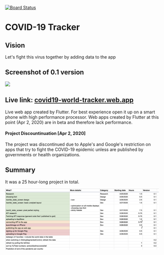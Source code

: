 [![Board Status](https://dev.azure.com/tomasbaran/a50793a0-70d8-495b-8856-047c8294dc94/956e723c-67d8-441d-b47a-2445610f9dff/_apis/work/boardbadge/d8166a18-459b-4bc7-a779-384857a511bc)](https://dev.azure.com/tomasbaran/a50793a0-70d8-495b-8856-047c8294dc94/_boards/board/t/956e723c-67d8-441d-b47a-2445610f9dff/Microsoft.RequirementCategory)
# COVID-19 Tracker

## Vision

Let's fight this virus together by adding data to the app



## Screenshot of 0.1 version


<img src="README/screenshot.png" width="400" />

## Live link: [covid19-world-tracker.web.app](https://covid19-world-tracker.web.app)
Live web app created by Flutter. For best experience open it up on a smart phone with high performance processor. Web apps created by Flutter at this point (Apr 2, 2020) are in beta and therefore lack performance.

#### Project Discountinuation [Apr 2, 2020] 
The project was discontinued due to Apple's and Google's restriction on apps that try to fight the COVID-19 epidemic unless are published by governments or health organizations.

## Summary
It was a 25 hour-long project in total.

![](README/project_hours.png)


 
